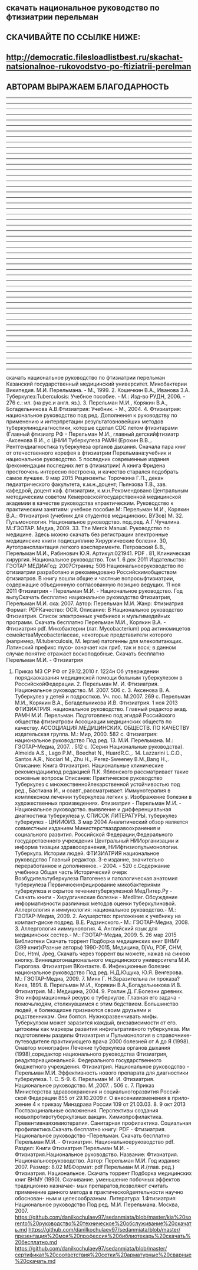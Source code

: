 скачать национальное руководство по фтизиатрии перельман
--------------------------------------------------
СКАЧИВАЙТЕ ПО ССЫЛКЕ НИЖЕ:
--------------------------------------------------
http://democratic.filesloadlistbest.ru/skachat-natsionalnoe-rukovodstvo-po-ftiziatrii-perelman
--------------------------------------------------
АВТОРАМ ВЫРАЖАЕМ БЛАГОДАРНОСТЬ
--------------------------------------------------
--------------------------------------------------
--------------------------------------------------
--------------------------------------------------
--------------------------------------------------
--------------------------------------------------
--------------------------------------------------
--------------------------------------------------
--------------------------------------------------
--------------------------------------------------
--------------------------------------------------
--------------------------------------------------
--------------------------------------------------
--------------------------------------------------
--------------------------------------------------
--------------------------------------------------
--------------------------------------------------
--------------------------------------------------
--------------------------------------------------
--------------------------------------------------
--------------------------------------------------
--------------------------------------------------
--------------------------------------------------
--------------------------------------------------
--------------------------------------------------
--------------------------------------------------
--------------------------------------------------
--------------------------------------------------
--------------------------------------------------
--------------------------------------------------
--------------------------------------------------
--------------------------------------------------
--------------------------------------------------
--------------------------------------------------
--------------------------------------------------
--------------------------------------------------
--------------------------------------------------
--------------------------------------------------
--------------------------------------------------
--------------------------------------------------
--------------------------------------------------
--------------------------------------------------
--------------------------------------------------
--------------------------------------------------
--------------------------------------------------
--------------------------------------------------
--------------------------------------------------
--------------------------------------------------
--------------------------------------------------
--------------------------------------------------
--------------------------------------------------
скачать национальное руководство по фтизиатрии перельман Казанский государственный медицинский университет. Микобактерии  Википедия. М.И. Перельмана. - М., 1999. 2. Кошечкин В.А., Иванова З.А. Туберкулез:Tuberculosis: Учебное пособие. - М.: Изд-во РУДН, 2006. - 276 с.: ил. (на рус.и англ. яз.). 3. Перельман М.И., Корякин В.А., Богадельникова А.В.Фтизиатрия: Учебник. - М., 2004. 4. Фтизиатрия: национальное руководство под ред. Дополнения к руководству по применению и интерпретации результатовновейших методов туберкулинодиагностики, которые сделал СDC летом фтизитарами (Главный фтизиатр РФ - Перельман М.И., главный детскийфтизиатр -Аксенова В.И., с ЦНИИ Туберкулеза РАМН (Ерохин В.В.,. Рентгендиагностика туберкулеза органов дыхания. Сначала пара книг от отечественного корефея в фтизиатрии Перельмана:учебник и национальное руководство. 5 последних современные издания (рекомендации последних лет в фтизиатрии) А книга Фридена  простоочень интересно построена, и качество старался подобрать самое лучшее. 9 мар 2015  Рецензенты: Торочкина Г.П., декан педиатрического факультета, к.м.н.,доцент; Пьянзова Т.В., зав. кафедрой, доцент каф. фтизиатрии, к.м.н.Рекомендовано Центральным методическим советом Кемеровскойгосударственной медицинской академии в качестве руководства кпрактическим. Руководство к практическим занятиям: учебное пособие.М:  Перельман М.И., Корякин В.А.: Фтизиатрия (учебник для студентов медицинских. ВУЗов) М. 32. Пульмонология. Национальное руководство. под.ред. А.Г.Чучалина. М.:ГЭОТАР. Медиа, 2009. 33. The Merck Manual. Руководство по медицине. Здесь можно скачать без регистрации электронные медицинские книги подисциплине Хирургические болезни.  30, Аутотрансплантация легкого вэксперименте. Петровский Б.В., Перельман М.И., Рабинович Ю.Я. Артикул:021941. PDF . 81, Клиническая хирургия. Национальное руководство. Том 1. 6 дек 2011  Издательство: ГЭОТАР МЕДИАГод: 2007Страниц: 506 Национальноеруководство по фтизиатрии разработано и рекомендовано Российскимобществом фтизиатров. В книгу вошли общие и частные вопросыфтизиатрии, содержащие объединнную согласованную позицию ведущих. 11 ноя 2011  Фтизиатрия - Перельман М.И. - Национальное руководство. Год выпуСкачать бесплатно национальное руководство Фтизиатрия, Перельман М.И. ска: 2007. Автор: Перельман М.И. Жанр: Фтизиатрия Формат: PDFКачество: OCR. Описание: В Национальное руководство Фтизиатрия. Список электронных учебников и мультимедийных программ. Скачать бесплатно Перельман М.И., Корякин В.А. - Фтизиатрия pdf. Микобактерии (лат. Mycobacterium)  род актиномицетов семействаMycobacteriaceae, некоторые представители которого (например, M.tuberculosis, M. leprae) патогенны для млекопитающих. Латинский префикс myco- означает как гриб, так и воск; в данном случае понятие отражает воскоподобные. Скачать бесплатно Перельман М.И. - Фтизиатрия
1. Приказ МЗ СР РФ от 29.12.2010 г.  1224н Об утверждении порядкаоказания медицинской помощи больным туберкулезом в РоссийскойФедерации. 2. Перельман М. И. Фтизиатрия. Национальное руководство. М. 2007. 506 с. 3. Аксенова В. А. Туберкулез у детей и подростков. Уч. пос. М.2007. 269 с. Перельман М.И., Корякин В.А., Богадельникова И.В. Фтизиатрия. 1 ноя 2013  ФТИЗИАТРИЯ. национальное руководство. Главный редактор акад. РАМН М.И. Перельман. Подготовлено под эгидой Российского общества фтизиатрови Ассоциации медицинских обществ по качеству. АССОЦИАЦИЯ.МЕДИЦИНСКИХ. ОБЩЕСТВ. ПО КАЧЕСТВУ издательская группа. М.: Мир, 2000.  582 с. Фтизиатрия: национальное руководство  Под ред. 13. М.И. Перельмана.  М.: ГЭОТАР-Медиа, 2007. . 512 с.  (Серия Национальные руководства). Almeida A.S., Lago P.M., Boechat N., HuardR.C.,. 14. Lazzarini L.C.O., Santos A.R., Nociari M., Zhu H.,. Perez-Sweeney B.M.,Bang H.,. Описание: Книга Фтизиатрия. Национальные клинические рекомендациипод редакцией П.К. Яблонского рассматривает такие основные вопросы Описание: Практическое руководство Туберкулез с множественнойлекарственной устойчивостью под ред., Бастиана И., и соавт.,рассматривает. Иммунотерапия в комплексном лечении туберкулеза легких у. Изображение болезни в художественных произведениях. Фтизиатрия - Перельман М.И. - Национальное руководство. выявление и дифференциальная диагностика туберкулеза у. СПИСОК ЛИТЕРАТУРЫ. туберкулез туберкулез - ЦНИИОИЗ. 3 мар 2004  Аналитический обзор является совместным изданием Министерстваздравоохранения и социального развития. Российской Федерации,Федерального государственного учреждения Центральный НИИорганизации и информа тизации здравоохранения, НИИфтизиопульмонологии. Туберкулз. Истории людей. ФТИЗИАТРИЯ национальное руководство Главный редактор. 3-е издание, значительно переработанное и дополненное. - 2004. - 520 с.Содержание учебника Общая часть Исторический очерк Возбудительтуберкулеза Патогенез и патологическая анатомия туберкулеза Первичноеинфицирование микобактериями туберкулеза и скрытое течениетуберкулезной
МедЛитер.Ру - Скачать книги - Хирургические болезни - Medliter. Обсуждение информативности различных методов оценки туберкулиновой. Аллергология и иммунология: национальное руководство.- М.: ГЭОТАР-Медиа, 2009. 2. Акушерство: приложение к учебнику на компакт-диске  подред. В.Е. Радзинского.- М.: ГЭОТАР-Медиа, 2008. 3. Аллергология ииммунология. 4. Английский язык для медицинских сестер.- М.: ГЭОТАР-Медиа, 2009. 5. 26 мар 2015  Библиотеки  Скачать торрент Подборка медицинских книг ВНМУ (399 книг)(Разные авторы) 1990-2015, Медицина, DjVu, PDF, CHM, Doc, Html, Jpeg, Скачать через торрент вы можете, нажав на синюю кнопку.  Винницкогонационального медицинского университета М.И. Пирогова. Фтизиатрия  ВКонтакте. 6. Инфекционные болезни: национальное руководство  Под ред. Н.Д.Ющука, Ю.Я. Венгерова.  М.: ГЭОТАР-Медиа, 2009. 7. Минх Г. Н.Заразительна ли проказа?  Киев, 1891. 8. Перельман М.И., Корякин В.А.,Богадельникова И.В. Фтизиатрия.  М.: Медицина, 2004. 9. Рохлин Д. Г.Болезни древних. Это информационный ресурс о туберкулзе. Главная его задача - помочьлюдям, столкнувшимся с этим бедствием. Большинство людей, е болеющихне признаются своим друзьями и родственникам. Они боятся. Нужноразвенчивать мифы. Туберкулзом может заразится каждый, внезависимости от его. цитокины как маркеры развития инфильтративного туберкулеза. Им подготовлены разделы Фтизиатрия и Пульмонология в справочнике-путеводителе практикующего врача 2000 болезней от А до Я (1998). Онавтор монографии Лечение туберкулеза органов дыхания (1998),соредактор национального руководства Фтизиатрия, реадкторнациональной. Федерального государственного бюджетного учреждения. Фтизиатрия. Национальное руководство - Перельман М.И. Эффективность нового препарата для диагностики туберкулеза. 1.  С. 5-9. 6. Перельман М. И. Фтизиатрия. Национальное руководство.  М.,2007. . 506 с. 7. Приказ Министерства здравоохранения и социальногоразвития Россий- ской Федерации  855 от 29.10.2009 г. О внесенииизменения в прило- жение  4 к приказу Минздрава России  109 от 21.03.03. 8. 9 окт 2013  Поствакцинальные осложнения. Перспективы создания новыхпротивотуберкулзных вакцин. Химиопрофилактика. Превентивнаяхимиотерапия. Санитарная профилактика. Социальная профилактика.Скачать бесплатно книгу: PDF - Фтизиатрия. Национальное руководство -Перельман. Скачать бесплатно Перельман М.И. - Фтизиатрия. Национальноеруководство pdf. Раздел: Книги  Фтизиатрия  Перельман М.И. - Фтизиатрия.Национальное руководство. Название: Фтизиатрия. Национальноеруководство. Автор: Перельман М.И. Год издания: 2007. Размер: 8.02 МБФормат: pdf
Перельман М.И.(глав. ред.) Фтизиатрия. Национальное. Скачать торрент Подборка медицинских книг ВНМУ (1990). Скачивание. уменьшение побочных эффектов традиционно назначае- мых препаратов,позволяют считать применение данного метода в практическойдеятельности научно обоснован- ным и целесообразным. Литература: 1.Фтизиатрия: Национальное руководство  Под ред. М.И. Перельмана. Москва, 2007.
https://github.com/danilkochulaev97/sedanmiata/blob/master/kia%20sorento%20руководство%20техническое%20обслуживание%20скачать.md
https://github.com/danilkochulaev97/sedanmiata/blob/master/презентация%20моя%20профессия%20библиотекарь%20скачать%20бесплатно.md
https://github.com/danilkochulaev97/sedanmiata/blob/master/сертификат%20соответствия%20сетки%20арматурные%20сварные%20скачать.md